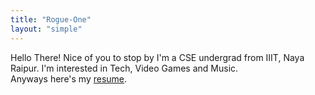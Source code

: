 ```yaml
---
title: "Rogue-One"
layout: "simple"
---
```


Hello There! Nice of you to stop by I'm a CSE undergrad from IIIT, Naya Raipur. I'm interested in Tech, Video Games and Music. <br>
Anyways here's my [resume](/resume.pdf).